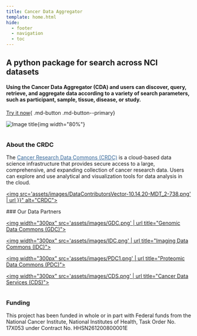 ```yaml
---
title: Cancer Data Aggregator
template: home.html
hide:
  - footer
  - navigation
  - toc
---
```


<style>
  .md-typeset h1,
  .md-content__button {
    display: none;
  }
</style>

<div class="flex-container" markdown>

<div class="introtext" markdown>

## A python package for search across NCI datasets

#### Using the Cancer Data Aggregator (CDA) and users can discover, query, retrieve, and aggregate data according to a variety of search parameters, such as participant, sample, tissue, disease, or study.

[Try it now](https://colab.research.google.com/github/CancerDataAggregator/CDA-HelpDesk/blob/main/docs/Tutorials/Welcome.ipynb){ .md-button .md-button--primary}

</div>

<div class="introimage" markdown>

![Image title](assets/images/cda_graphic.png){img width="80%"}

</div>
</div>

<div class="flex-trio" markdown>
<div class="column" markdown>

### About the CRDC

The <a href="http://datacommons.cancer.gov/" target="_blank" rel="noopener" style="color:#336699;">Cancer Research Data Commons (CRDC)</a> is a cloud-based data science infrastructure that provides secure access to a large, comprehensive, and expanding collection of cancer research data. Users can explore and use analytical and visualization tools for data analysis in the cloud.</br>

<a href="https://datacommons.cancer.gov/" target="_blank"><img src='assets/images/DataContributorsVector-10.14.20-MDT_2-738.png' | url }}" alt="CRDC"></a>

</div>

<div class="column" markdown>
### Our Data Partners


<a href="https://gdc.cancer.gov/" target="_blank"> <img width="300px" src='assets/images/GDC.png' | url  title="Genomic Data Commons (GDC)"></a>

<a href="https://datacommons.cancer.gov/repository/imaging-data-commons" target="_blank"> <img width="300px" src='assets/images/IDC.png' | url  title="Imaging Data Commons (IDC)"> </a>

<a href="https://proteomic.datacommons.cancer.gov/pdc/" target="_blank" ><img width="300px" src='assets/images/PDC1.png' | url  title="Proteomic Data Commons (PDC)"> </a>

<a href="https://dataservice.datacommons.cancer.gov/#/home" target="_blank" ><img width="300px" src='assets/images/CDS.png' | url  title="Cancer Data Services (CDS)"> </a>

</div>

<div class="column" markdown>


### Funding

This project has been funded in whole or in part with Federal funds from the National Cancer Institute, National Institutes of Health, Task Order No. 17X053 under Contract No. HHSN261200800001E

</div>
</div>
